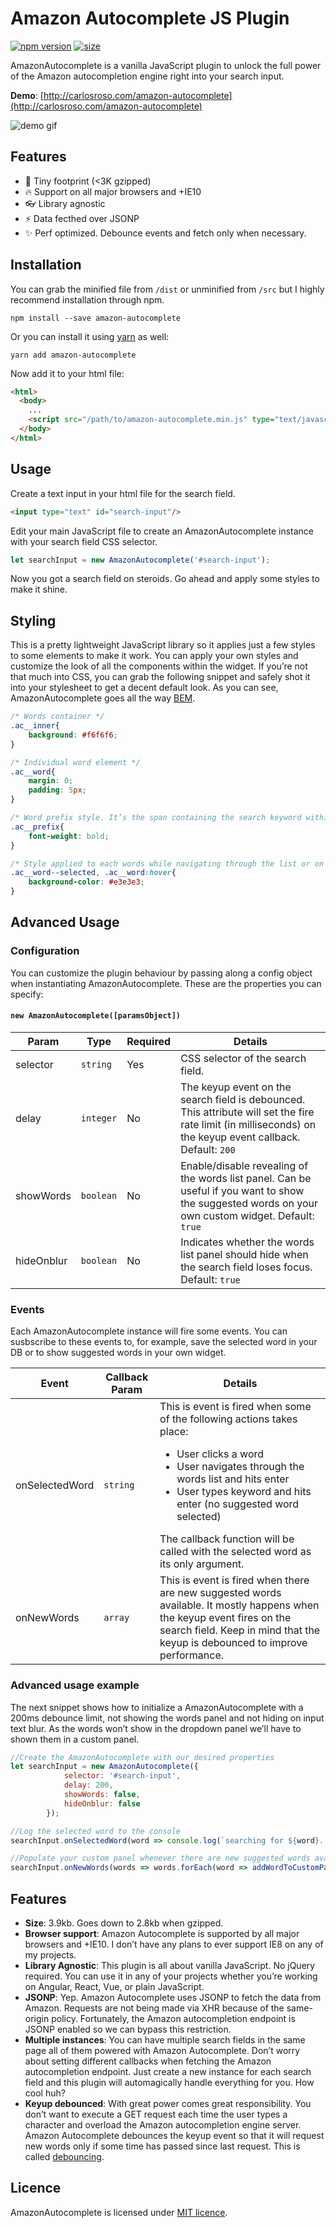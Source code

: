 # Amazon Autocomplete JS Plugin
[![npm version](https://badge.fury.io/js/amazon-autocomplete.svg)](https://badge.fury.io/js/amazon-autocomplete)
[![size](https://img.shields.io/bundlephobia/minzip/amazon-autocomplete.svg?color=54CA2F&style=popout)](https://npmjs.org/amazon-autocomplete)

AmazonAutocomplete is a vanilla JavaScript plugin to unlock the full power of the Amazon autocompletion engine right into your search input. 

**Demo**: [http://carlosroso.com/amazon-autocomplete](http://carlosroso.com/amazon-autocomplete)

![demo gif](http://i.imgur.com/4whMwjM.gif)

## Features

- 🐣 Tiny footprint (<3K gzipped)
- 🔥 Support on all major browsers and +IE10
- 👓 Library agnostic
- ⚡️ Data fecthed over JSONP
- ✨ Perf optimized. Debounce events and fetch only when necessary. 

## Installation
You can grab the minified file from `/dist` or unminified from `/src` but I highly recommend installation through npm. 

```
npm install --save amazon-autocomplete
```

Or you can install it using [yarn](https://yarnpkg.com/) as well:

```
yarn add amazon-autocomplete
```

Now add it to your html file:

```html
<html>
  <body>
    ...
    <script src="/path/to/amazon-autocomplete.min.js" type="text/javascript"></script>
  </body>
</html>
```

## Usage
Create a text input in your html file for the search field.

```html
<input type="text" id="search-input"/> 
```

Edit your main JavaScript file to create an AmazonAutocomplete instance with your search field CSS selector.

```javascript
let searchInput = new AmazonAutocomplete('#search-input');
```

Now you got a search field on steroids. Go ahead and apply some styles to make it shine.


## Styling
This is a pretty lightweight JavaScript library so it applies just a few styles to some elements to make it work. You can apply your own styles and customize the look of all the components within the widget. If you’re not that much into CSS, you can grab the following snippet and safely shot it into your stylesheet to get a decent default look. As you can see, AmazonAutocomplete goes all the way [BEM](https://en.bem.info/methodology/css/).

```css
/* Words container */
.ac__inner{
    background: #f6f6f6;
}

/* Individual word element */
.ac__word{
    margin: 0;
    padding: 5px;
}

/* Word prefix style. It’s the span containing the search keyword within the word. */
.ac__prefix{
    font-weight: bold;
}

/* Style applied to each words while navigating through the list or on hover */
.ac__word--selected, .ac__word:hover{
    background-color: #e3e3e3;
}
```

## Advanced Usage
### Configuration
You can customize the plugin behaviour by passing along a config object when instantiating AmazonAutocomplete. These are the properties you can specify:

#### `new AmazonAutocomplete([paramsObject])`

Param | Type | Required | Details
------------ | ------------- | ------------- | -------------
selector | `string` | Yes | CSS selector of the search field.
delay | `integer` | No | The keyup event on the search field is debounced. This attribute will set the fire rate limit (in milliseconds) on the keyup event callback. Default: `200`
showWords | `boolean` | No | Enable/disable revealing of the words list panel. Can be useful if you want to show the suggested words on your own custom widget. Default: `true`
hideOnblur | `boolean` | No | Indicates whether the words list panel should hide when the search field loses focus. Default: `true`

### Events
Each AmazonAutocomplete instance will fire some events. You can susbscribe to these events to, for example, save the selected word in your DB or to show suggested words in your own widget.

Event | Callback Param | Details
------------ | ------------- | -------------
onSelectedWord | `string` | This is event is fired when some of the following actions takes place: <ul><li>User clicks a word</li><li>User navigates through the words list and hits enter</li><li>User types keyword and hits enter (no suggested word selected)</li></ul>The callback function will be called with the selected word as its only argument.
onNewWords | `array` | This is event is fired when there are new suggested words available. It mostly happens when the keyup event fires on the search field. Keep in mind that the keyup is debounced to improve performance.

### Advanced usage example
The next snippet shows how to initialize a AmazonAutocomplete with a 200ms debounce limit, not showing the words panel and not hiding on input text blur. As the words won’t show in the dropdown panel we’ll have to shown them in a custom panel.

```javascript
//Create the AmazonAutocomplete with our desired properties
let searchInput = new AmazonAutocomplete({
            selector: '#search-input',
            delay: 200,
            showWords: false,
            hideOnblur: false
        });

//Log the selected word to the console
searchInput.onSelectedWord(word => console.log(`searching for ${word}...`));

//Populate your custom panel whenever there are new suggested words available
searchInput.onNewWords(words => words.forEach(word => addWordToCustomPanel(word)));
```


## Features
- **Size**: 3.9kb. Goes down to 2.8kb when gzipped.
- **Browser support**: Amazon Autocomplete is supported by all major browsers and +IE10. I don’t have any plans to ever support IE8 on any of my projects.
- **Library Agnostic**: This plugin is all about vanilla JavaScript. No jQuery required. You can use it in any of your projects whether you’re working on Angular, React, Vue, or plain JavaScript.
- **JSONP**: Yep. Amazon Autocomplete uses JSONP to fetch the data from Amazon. Requests are not being made via XHR because of the same-origin policy. Fortunately, the Amazon autocompletion endpoint is JSONP enabled so we can bypass this restriction.
- **Multiple instances**: You can have multiple search fields in the same page all of them powered with Amazon Autocomplete. Don’t worry about setting different callbacks when fetching the Amazon autocompletion endpoint. Just create a new instance for each search field and this plugin will automagically handle everything for you. How cool huh?
- **Keyup debounced**: With great power comes great responsibility. You don’t want to execute a GET request each time the user types a character and overload the Amazon autocompletion engine server. Amazon Autocomplete debounces the keyup event so that it will request new words only if some time has passed since last request. This is called [debouncing](https://davidwalsh.name/javascript-debounce-function). 


## Licence
AmazonAutocomplete is licensed under [MIT licence](https://opensource.org/licenses/mit-license.php).
